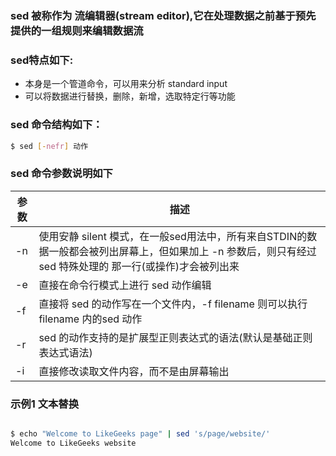 ### sed 被称作为 流编辑器(stream editor),它在处理数据之前基于预先提供的一组规则来编辑数据流

### sed特点如下:
- 本身是一个管道命令，可以用来分析 standard input
- 可以将数据进行替换，删除，新增，选取特定行等功能
### sed 命令结构如下：
```sh
$ sed [-nefr] 动作
```
### sed 命令参数说明如下

| 参数   | 描述 |
| ------| ------ |
| -n    | 使用安静 silent 模式，在一般sed用法中，所有来自STDIN的数据一般都会被列出屏幕上，但如果加上 -n 参数后，则只有经过sed 特殊处理的 那一行(或操作)才会被列出来 |
| -e    | 直接在命令行模式上进行 sed 动作编辑 |
| -f    | 直接将 sed 的动作写在一个文件内，-f filename 则可以执行filename 内的sed 动作 |
| -r    | sed 的动作支持的是扩展型正则表达式的语法(默认是基础正则表达式语法) |
| -i    | 直接修改读取文件内容，而不是由屏幕输出 |

### 示例1 文本替换

```bash

$ echo "Welcome to LikeGeeks page" | sed 's/page/website/'
Welcome to LikeGeeks website
```